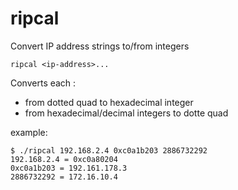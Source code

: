 # ripcal
Convert IP address strings to/from integers

    ripcal <ip-address>...

Converts each <ip-address>:
- from dotted quad to hexadecimal integer
- from hexadecimal/decimal integers to dotte quad

example:

    $ ./ripcal 192.168.2.4 0xc0a1b203 2886732292
    192.168.2.4 = 0xc0a80204
    0xc0a1b203 = 192.161.178.3
    2886732292 = 172.16.10.4


